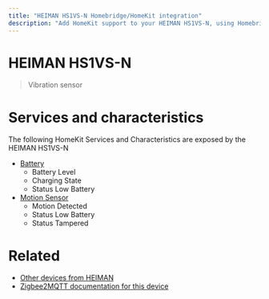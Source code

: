```yaml
---
title: "HEIMAN HS1VS-N Homebridge/HomeKit integration"
description: "Add HomeKit support to your HEIMAN HS1VS-N, using Homebridge, Zigbee2MQTT and homebridge-z2m."
---
```

<!---
This file has been GENERATED using src/docgen/docgen.ts
DO NOT EDIT THIS FILE MANUALLY!
-->
# HEIMAN HS1VS-N
> Vibration sensor


# Services and characteristics
The following HomeKit Services and Characteristics are exposed by
the HEIMAN HS1VS-N

* [Battery](../../battery.md)
  * Battery Level
  * Charging State
  * Status Low Battery
* [Motion Sensor](../../sensors.md)
  * Motion Detected
  * Status Low Battery
  * Status Tampered


# Related
* [Other devices from HEIMAN](../index.md#heiman)
* [Zigbee2MQTT documentation for this device](https://www.zigbee2mqtt.io/devices/HS1VS-N.html)